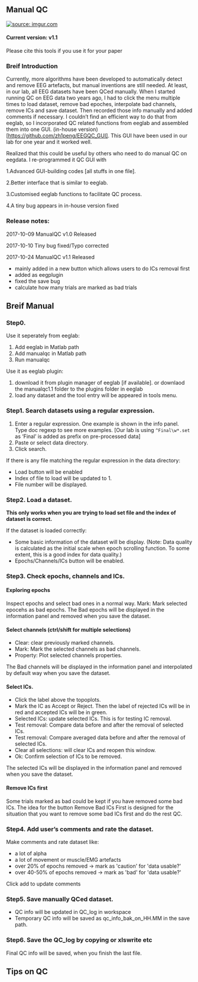 ## Manual QC
<a href="https://imgur.com/XYa5qyJ"><img src="https://i.imgur.com/XYa5qyJ.png" title="source: imgur.com" /></a>

#### Current version: v1.1
Please cite this tools if you use it for your paper



### Breif Introduction
Currently, more algorithms have been developed to automatically detect and remove EEG artefacts, but manual inventions are still needed. At least, in our lab, all EEG datasets have been QCed manually. When I started running QC on EEG data two years ago, I had to click the menu multiple times to load dataset, remove bad epoches, interpolate bad channels, remove ICs and save dataset. Then recorded those info manually and added comments if necessary. I couldn’t find an efficient way to do that from eeglab, so I incorporated QC related functions from eeglab and assembled them into one GUI. (in-house version) [https://github.com/zh1peng/EEGQC_GUI]. This GUI have been used in our lab for one year and it worked well.

Realized that this could be useful by others who need to do manual QC on eegdata. I re-programmed it QC GUI with

1.Advanced GUI-building codes [all stuffs in one file].

2.Better interface that is similar to eeglab.

3.Customised eeglab functions to facilitate QC process.

4.A tiny bug appears in in-house version fixed


### Release notes:
2017-10-09 ManualQC v1.0 Released

2017-10-10 Tiny bug fixed/Typo corrected

2017-10-24 ManualQC v1.1 Released
* mainly added in a new button which allows users to do ICs removal first
* added as eegplugin
* fixed the save bug
* calculate how many trials are marked as bad trials





## Breif Manual
### Step0.
Use it seperately from eeglab:

1. Add eeglab in Matlab path
2. Add manualqc in Matlab path
3. Run manualqc

Use it as eeglab plugin:
1. download it from plugin manager of eeglab [if available]. or downlaod the manualqc1.1 folder to the plugins folder in eeglab
2. load any dataset and the tool entry will be appeared in tools menu.

### Step1. Search datasets using a regular expression.
1. Enter a regular expression. One example is shown in the info panel. Type doc regexp to see more examples.
  [Our lab is using `^Final\w*.set` as ‘Final’ is added as prefix on pre-processed data]
2. Paste or select data directory.
3. Click search.

If there is any file matching the regular expression in the data directory:
* Load button will be enabled
* Index of file to load will be updated to 1.
* File number will be displayed.

### Step2. Load a dataset.
**This only works when you are trying to load set file and the index of dataset is correct.**

If the dataset is loaded correctly:
* Some basic information of the dataset will be display.
  (Note: Data quality is calculated as the initial scale when epoch scrolling function. To some extent, this is a good index for data quality.)
* Epochs/Channels/ICs button will be enabled.



### Step3. Check epochs, channels and ICs.
#### Exploring epochs
Inspect epochs and select bad ones in a normal way.
Mark: Mark selected epocehs as bad epochs.
The Bad epochs will be displayed in the information panel and removed when you save the dataset.
#### Select channels (ctrl/shift for multiple selections)
* Clear: clear previously marked channels.
* Mark: Mark the selected channels as bad channels.
* Property: Plot selected channels properties.

The Bad channels will be displayed in the information panel and interpolated by default way when you save the dataset.

#### Select ICs.
* Click the label above the topoplots.
* Mark the IC as Accept or Reject.
    Then the label of rejected ICs will be in red and accepted ICs will be in green.
* Selected ICs: update selected ICs. This is for testing IC removal.
* Test removal: Compare data before and after the removal of selected ICs.
* Test removal: Compare averaged data before and after the removal of selected ICs.
* Clear all selections: will clear ICs and reopen this window.
* Ok: Confirm selection of ICs to be removed.

The selected ICs will be displayed in the information panel and removed when you save the dataset.

#### Remove ICs first
Some trials marked as bad could be kept if you have removed some bad ICs. The idea for the button Remove Bad ICs First is designed for the situation that you want to remove some bad ICs first and do the rest QC.

### Step4. Add user’s comments and rate the dataset.
Make comments and rate dataset like:
* a lot of alpha
* a lot of movement or muscle/EMG artefacts
* over 20% of epochs removed -> mark as 'caution' for 'data usable?'
* over 40-50% of epochs removed -> mark as 'bad' for 'data usable?'

Click add to update comments

### Step5. Save manually QCed dataset.
* QC info will be updated in QC_log in workspace
* Temporary QC info will be saved as qc_info_bak_on_HH.MM in the save path.

### Step6.  Save the QC_log by copying or xlswrite etc
Final QC info will be saved, when you finish the last file.

## Tips on QC
